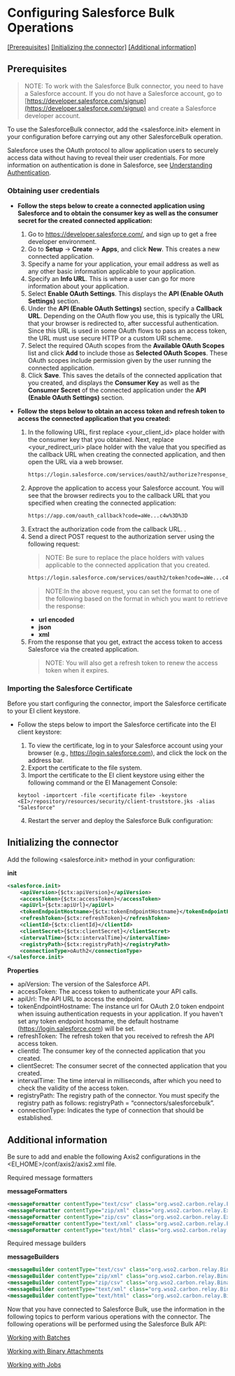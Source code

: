 # Configuring Salesforce Bulk Operations

[[Prerequisites]](#Prerequisites) [[Initializing the connector]](#initializing-the-connector)   [[Additional information]](#additional-information)  

## Prerequisites

> NOTE: To work with the Salesforce Bulk connector, you need to have a Salesforce account. If you do not have a Salesforce account, go to [https://developer.salesforce.com/signup](https://developer.salesforce.com/signup) and create a Salesforce developer account.

To use the SalesforceBulk connector, add the <salesforce.init> element in your configuration before carrying out any other SalesforceBulk operation. 

Salesforce uses the OAuth protocol to allow application users to securely access data without having to reveal their user credentials.  For more information on authentication is done in Salesforce, see [Understanding Authentication](https://developer.salesforce.com/docs/atlas.en-us.api_rest.meta/api_rest/intro_understanding_authentication.htm).

### Obtaining user credentials

* **Follow the steps below to create a connected application using Salesforce and to obtain the consumer key as well as the consumer secret for the created connected application:**

    1. Go to https://developer.salesforce.com/, and sign up to get a free developer environment. 
    2. Go to **Setup** -> **Create** -> **Apps**, and click **New**. This creates a new connected application.
    3. Specify a name for your application, your email address as well as any other basic information applicable to your application.
    4. Specify an **Info URL**. This is where a user can go for more information about your application.
    5. Select **Enable OAuth Settings**. This displays the **API (Enable OAuth Settings)** section.
    6. Under the **API (Enable OAuth Settings)** section, specify a **Callback URL**. Depending on the OAuth flow you use, this is typically the URL that your browser is redirected to, after successful authentication. Since this URL is used in some OAuth flows to pass an access token, the URL must use secure HTTP or a custom URI scheme.
    7. Select the required OAuth scopes from the **Available OAuth Scopes** list and click **Add** to include those as **Selected OAuth Scopes**. These OAuth scopes include permission given by the user running the connected application.
    8. Click **Save**. This saves the details of the connected application that you created, and displays the **Consumer Key** as well as the **Consumer Secret** of the connected application under the **API (Enable OAuth Settings)** section.
    
* **Follow the steps below to obtain an access token and refresh token to access the connected application that you created:**

    1. In the following URL, first replace <your_client_id> place holder with the consumer key that you obtained. Next, replace <your_redirect_uri> place holder with the value that you specified as the callback URL when creating the connected application, and then open the URL via a web browser. 
        ```xml
        https://login.salesforce.com/services/oauth2/authorize?response_type=code&client_id=<your_client_id>&redirect_uri=<your_redirect_uri>
        ```
    2. Approve the application to access your Salesforce account. You will see that the browser redirects you to the callback URL that you specified when creating the connected application:
       ```xml
       https://app.com/oauth_callback?code=aWe...c4w%3D%3D
       ```
    3. Extract the authorization code from the callback URL.
.
    4. Send a direct POST request to the authorization server using the following request: 
        > NOTE: Be sure to replace the place holders with values applicable to the connected application that you created.
        ```xml
        https://login.salesforce.com/services/oauth2/token?code=aWe...c4w==&grant_type=authorization_code&client_id=<your_client_id>&client_secret=<your_client_secret>&redirect_uri=<your_redirect_uri>&format=json
        ```
        > NOTE:In the above request, you can set the format to one of the following based on the format in which you want to retrieve the response:
        * **url encoded**
        * **json**
        * **xml**
    5. From the response that you get, extract the access token to access Salesforce via the created application. 
       > NOTE: You will also get a refresh token to renew the access token when it expires.

### Importing the Salesforce Certificate

Before you start configuring the connector, import the Salesforce certificate to your EI client keystore.

* Follow the steps below to import the Salesforce certificate into the EI client keystore:

    1. To view the certificate, log in to your Salesforce account using your browser (e.g., https://login.salesforce.com), and click the lock on the address bar.
    2. Export the certificate to the file system.
    3. Import the certificate to the EI client keystore using either the following command or the EI Management Console:
    ```
    keytool -importcert -file <certificate file> -keystore <EI>/repository/resources/security/client-truststore.jks -alias "Salesforce"
    ```
    4. Restart the server and deploy the Salesforce Bulk configuration:
    
## Initializing the connector
Add the following <salesforce.init> method in your configuration:
 
**init**
```xml
<salesforce.init>
    <apiVersion>{$ctx:apiVersion}</apiVersion>
    <accessToken>{$ctx:accessToken}</accessToken>
    <apiUrl>{$ctx:apiUrl}</apiUrl>
    <tokenEndpointHostname>{$ctx:tokenEndpointHostname}</tokenEndpointHostname>
    <refreshToken>{$ctx:refreshToken}</refreshToken>
    <clientId>{$ctx:clientId}</clientId>
    <clientSecret>{$ctx:clientSecret}</clientSecret>
    <intervalTime>{$ctx:intervalTime}</intervalTime>
    <registryPath>{$ctx:registryPath}</registryPath>
    <connectionType>oAuth2</connectionType>
</salesforce.init>
```
**Properties** 
* apiVersion:  The version of the Salesforce API. 
* accessToken:  The access token to authenticate your API calls.
* apiUrl:  The API URL to access the endpoint.
* tokenEndpointHostname:  The instance url for OAuth 2.0 token endpoint when issuing authentication requests in your application. If you haven't set any token endpoint hostname, the default hostname (https://login.salesforce.com) will be set.
* refreshToken:  The refresh token that you received to refresh the API access token.
* clientId:  The consumer key of the connected application that you created.
* clientSecret:  The consumer secret of the connected application that you created.
* intervalTime:  The time interval in milliseconds, after which you need to check the validity of the access token.
* registryPath:  The registry path of the connector. You must specify the registry path as follows: registryPath = “connectors/salesforcebulk”.
* connectionType: Indicates the type of connection that should be established.

## Additional information

Be sure to add and enable the following Axis2 configurations in the <EI_HOME>/conf/axis2/axis2.xml file.

Required message formatters

**messageFormatters**
```xml
<messageFormatter contentType="text/csv" class="org.wso2.carbon.relay.ExpandingMessageFormatter"/>
<messageFormatter contentType="zip/xml" class="org.wso2.carbon.relay.ExpandingMessageFormatter"/>
<messageFormatter contentType="zip/csv" class="org.wso2.carbon.relay.ExpandingMessageFormatter"/>
<messageFormatter contentType="text/xml" class="org.wso2.carbon.relay.ExpandingMessageFormatter"/>
<messageFormatter contentType="text/html" class="org.wso2.carbon.relay.ExpandingMessageFormatter"/>
```
Required message builders

**messageBuilders**
```xml
<messageBuilder contentType="text/csv" class="org.wso2.carbon.relay.BinaryRelayBuilder"/>
<messageBuilder contentType="zip/xml" class="org.wso2.carbon.relay.BinaryRelayBuilder"/>
<messageBuilder contentType="zip/csv" class="org.wso2.carbon.relay.BinaryRelayBuilder"/>
<messageBuilder contentType="text/xml" class="org.wso2.carbon.relay.BinaryRelayBuilder"/>
<messageBuilder contentType="text/html" class="org.wso2.carbon.relay.BinaryRelayBuilder"/>
```

Now that you have connected to Salesforce Bulk, use the information in the following topics to perform various operations with the connector. The following operations will be performed using the Salesforce Bulk API:

[Working with Batches](batches.md)

[Working with Binary Attachments](attachments.md)

[Working with Jobs](jobs.md)
